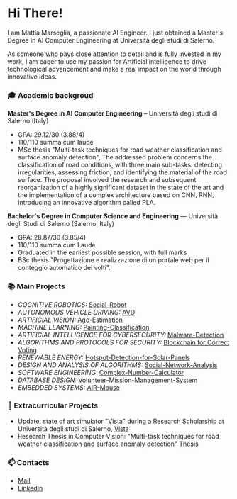 # Hi There!
I am Mattia Marseglia, a passionate AI Engineer. I just obtained a Master's Degree in AI Computer Engineering at Università degli studi di Salerno.  

As someone who pays close attention to detail and is fully invested in my work, I am eager to use my passion for Artificial intelligence to drive technological advancement and make a real impact on the world through innovative ideas. 

### 🎓 Academic backgroud
**Master's Degree in AI Computer Engineering** – Università degli studi di Salerno (Italy)
* GPA: ​29.12/30 (3.88/4)
* 110/110 summa cum laude
* MSc thesis "Multi-task techniques for road weather classification and surface anomaly detection", The addressed problem concerns the classification of road conditions, with three main sub-tasks: detecting irregularities, assessing friction, and identifying the material of the road surface. The proposal involved the research and subsequent reorganization of a highly significant dataset in the state of the art and the implementation of a complex architecture based on CNN, RNN, introducing an innovative algorithm called PLA.

**Bachelor's Degree in Computer Science and Engineering** — Università degli Studi di Salerno (Salerno, Italy) 
* GPA: 28.87/30 (3.85/4)
* 110/110 summa cum Laude
* Graduated in the earliest possible session, with full marks
* BSc thesis "Progettazione e realizzazione di un portale web per il conteggio automatico dei volti".

### 📚 Main Projects
* _COGNITIVE ROBOTICS:_ [Social-Robot](https://github.com/CamillaSpi/DefinitivoCog)
* _AUTONOMOUS VEHICLE DRIVING:_ [AVD](https://github.com/vturi3/AVD_Project)
* _ARTIFICIAL VISION:_ [Age-Estimation](https://github.com/MattiaMarseglia/Artificial-Vision-Project)
* _MACHINE LEARNING:_ [Painting-Classification]()
* _ARTIFICIAL INTELLIGENCE FOR CYBERSECURITY:_ [Malware-Detection]()
* _ALGORITHMS AND PROTOCOLS FOR SECURITY:_ [Blockchain for Correct Voting]()
* _RENEWABLE ENERGY:_ [Hotspot-Detection-for-Solar-Panels]()
* _DESIGN AND ANALYSIS OF ALGORITHMS:_ [Social-Network-Analysis]()
* _SOFTWARE ENGINEERING:_ [Complex-Number-Calculator](https://github.com/CamillaSpi/ProjectGruppo12IZ)
* _DATABASE DESIGN:_ [Volunteer-Mission-Management-System]()
* _EMBEDDED SYSTEMS:_ [AIR-Mouse]()

### 📌 Extracurricular Projects
* Update, state of art simulator "Vista" during a Research Scholarship at Università degli studi di Salerno, [Vista](https://github.com/MattiaMarseglia/Vista)
* Research Thesis in Computer Vision: "Multi-task techniques for road weather classification and surface anomaly detection" [Thesis](https://github.com/MattiaMarseglia/Progetto_Tesi)

### 📫 Contacts
* [Mail](mailto:mm.scarpa99@gmail.com)
* [LinkedIn](https://www.linkedin.com/in/mattia-marseglia-2a287a258/)

